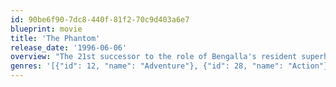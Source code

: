 ```yaml
---
id: 90be6f90-7dc8-440f-81f2-70c9d403a6e7
blueprint: movie
title: 'The Phantom'
release_date: '1996-06-06'
overview: "The 21st successor to the role of Bengalla's resident superhero must travel to New York to prevent a rich madman from obtaining three magic skulls that would give him the secret to ultimate power."
genres: '[{"id": 12, "name": "Adventure"}, {"id": 28, "name": "Action"}]'
---
```

